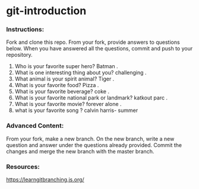 # git-introduction

### Instructions:

Fork and clone this repo.
From your fork, provide answers to questions below.
When you have answered all the questions, commit and push to your repository.

1. Who is your favorite super hero?
   Batman . 
2. What is one interesting thing about you?
   challenging .
3. What animal is your spirit animal?
   Tiger .
4. What is your favorite food?
   Pizza .
5. What is your favorite beverage?
   coke .
6. What is your favorite national park or landmark?
   katkout parc .
7. What is your favorite movie?
   forever alone .
9. what is your favorite song ? 
   calvin harris- summer
### Advanced Content:

From your fork, make a new branch.
On the new branch, write a new question and answer under the questions already provided.
Commit the changes and merge the new branch with the master branch.

### Resources:

https://learngitbranching.js.org/
